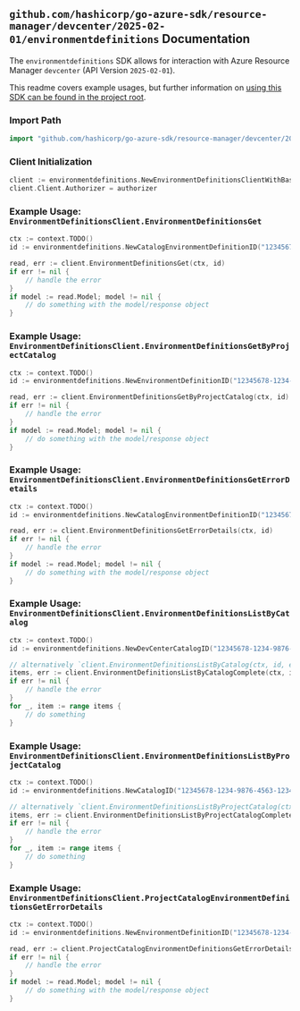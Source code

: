 
## `github.com/hashicorp/go-azure-sdk/resource-manager/devcenter/2025-02-01/environmentdefinitions` Documentation

The `environmentdefinitions` SDK allows for interaction with Azure Resource Manager `devcenter` (API Version `2025-02-01`).

This readme covers example usages, but further information on [using this SDK can be found in the project root](https://github.com/hashicorp/go-azure-sdk/tree/main/docs).

### Import Path

```go
import "github.com/hashicorp/go-azure-sdk/resource-manager/devcenter/2025-02-01/environmentdefinitions"
```


### Client Initialization

```go
client := environmentdefinitions.NewEnvironmentDefinitionsClientWithBaseURI("https://management.azure.com")
client.Client.Authorizer = authorizer
```


### Example Usage: `EnvironmentDefinitionsClient.EnvironmentDefinitionsGet`

```go
ctx := context.TODO()
id := environmentdefinitions.NewCatalogEnvironmentDefinitionID("12345678-1234-9876-4563-123456789012", "example-resource-group", "devCenterName", "catalogName", "environmentDefinitionName")

read, err := client.EnvironmentDefinitionsGet(ctx, id)
if err != nil {
	// handle the error
}
if model := read.Model; model != nil {
	// do something with the model/response object
}
```


### Example Usage: `EnvironmentDefinitionsClient.EnvironmentDefinitionsGetByProjectCatalog`

```go
ctx := context.TODO()
id := environmentdefinitions.NewEnvironmentDefinitionID("12345678-1234-9876-4563-123456789012", "example-resource-group", "projectName", "catalogName", "environmentDefinitionName")

read, err := client.EnvironmentDefinitionsGetByProjectCatalog(ctx, id)
if err != nil {
	// handle the error
}
if model := read.Model; model != nil {
	// do something with the model/response object
}
```


### Example Usage: `EnvironmentDefinitionsClient.EnvironmentDefinitionsGetErrorDetails`

```go
ctx := context.TODO()
id := environmentdefinitions.NewCatalogEnvironmentDefinitionID("12345678-1234-9876-4563-123456789012", "example-resource-group", "devCenterName", "catalogName", "environmentDefinitionName")

read, err := client.EnvironmentDefinitionsGetErrorDetails(ctx, id)
if err != nil {
	// handle the error
}
if model := read.Model; model != nil {
	// do something with the model/response object
}
```


### Example Usage: `EnvironmentDefinitionsClient.EnvironmentDefinitionsListByCatalog`

```go
ctx := context.TODO()
id := environmentdefinitions.NewDevCenterCatalogID("12345678-1234-9876-4563-123456789012", "example-resource-group", "devCenterName", "catalogName")

// alternatively `client.EnvironmentDefinitionsListByCatalog(ctx, id, environmentdefinitions.DefaultEnvironmentDefinitionsListByCatalogOperationOptions())` can be used to do batched pagination
items, err := client.EnvironmentDefinitionsListByCatalogComplete(ctx, id, environmentdefinitions.DefaultEnvironmentDefinitionsListByCatalogOperationOptions())
if err != nil {
	// handle the error
}
for _, item := range items {
	// do something
}
```


### Example Usage: `EnvironmentDefinitionsClient.EnvironmentDefinitionsListByProjectCatalog`

```go
ctx := context.TODO()
id := environmentdefinitions.NewCatalogID("12345678-1234-9876-4563-123456789012", "example-resource-group", "projectName", "catalogName")

// alternatively `client.EnvironmentDefinitionsListByProjectCatalog(ctx, id)` can be used to do batched pagination
items, err := client.EnvironmentDefinitionsListByProjectCatalogComplete(ctx, id)
if err != nil {
	// handle the error
}
for _, item := range items {
	// do something
}
```


### Example Usage: `EnvironmentDefinitionsClient.ProjectCatalogEnvironmentDefinitionsGetErrorDetails`

```go
ctx := context.TODO()
id := environmentdefinitions.NewEnvironmentDefinitionID("12345678-1234-9876-4563-123456789012", "example-resource-group", "projectName", "catalogName", "environmentDefinitionName")

read, err := client.ProjectCatalogEnvironmentDefinitionsGetErrorDetails(ctx, id)
if err != nil {
	// handle the error
}
if model := read.Model; model != nil {
	// do something with the model/response object
}
```
